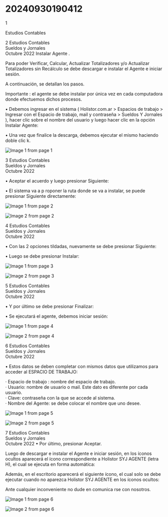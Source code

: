 # 20240930190412

 1 
 
  
Estudios Contables  


 
 
 
 2 Estudios Contables  
Sueldos y Jornales  
Octubre  2022 Instalar Agente . 
 
Para poder Verificar, Calcular, Actualizar Totalizadores y/o Actualizar 
Totalizadores sin Recálculo se debe descargar e instalar el Agente e iniciar 
sesión.  
 
A continuación, se detallan los pasos.  
 
Importante : el agente se debe instalar por única vez en cada 
computadora donde efectuemos dichos procesos.  
 
• Debemos ingresar en el sistema ( Holistor.com.ar  > Espacios de 
trabajo > Ingresar con el Espacio de trabajo, mail y contraseña  > 
Sueldos Y  Jornales ), hacer clic sobre el nombre del usuario y luego 
hacer clic en la opción Instalar Agente:  
 
 
 
• Una vez que finalice la descarga, debemos ejecutar el mismo 
haciendo doble clic k. 
 


![Image 1 from page 1](images/image_1_1.png)

 
 
 
 3 Estudios Contables  
Sueldos y Jornales  
Octubre  2022  
 
• Aceptar el acuerdo y luego presionar Siguiente:  
 
 
 
• El sistema va a p roponer la ruta donde se va a instalar, se puede 
presionar Siguiente directamente:  
 


![Image 1 from page 2](images/image_2_1.png)

![Image 2 from page 2](images/image_2_2.png)

 
 
 
 4 Estudios Contables  
Sueldos y Jornales  
Octubre  2022  
 
• Con las 2 opciones tildadas, nuevamente se debe presionar 
Siguiente:  
 
 
 
• Luego se debe presionar Instalar:  


![Image 1 from page 3](images/image_3_1.png)

![Image 2 from page 3](images/image_3_2.png)

 
 
 
 5 Estudios Contables  
Sueldos y Jornales  
Octubre  2022  
 
 
• Y por último se debe presionar Finalizar:  
 
 
 
• Se ejecutará el agente, debemos iniciar sesión:  


![Image 1 from page 4](images/image_4_1.png)

![Image 2 from page 4](images/image_4_2.png)

 
 
 
 6 Estudios Contables  
Sueldos y Jornales  
Octubre  2022  
 
• Estos datos se deben completar con mismos datos que utilizamos 
para acceder al ESPACIO DE TRABAJO:  
 
 
 
 
·         Espacio de trabajo : nombre del espacio de trabajo.  
·         Usuario:  nombre de usuario o mail. Este dato es diferente por 
cada usuario.  
·         Clave:  contraseña con la que se accede al sistema.  
·         Nombre del Agente:  se debe colocar el nombre que uno 
desee.  
 


![Image 1 from page 5](images/image_5_1.png)

![Image 2 from page 5](images/image_5_2.png)

 
 
 
 7 Estudios Contables  
Sueldos y Jornales  
Octubre  2022 • Por último,  presionar Aceptar.  
 
Luego de descargar e instalar el Agente e iniciar sesión, en los íconos 
ocultos aparecerá el ícono correspondiente a Holistor SYJ AGENTE  (letra 
H), el cual se ejecuta en forma automática:  
 
 
 
Además, en el escritorio aparecerá el siguiente ícono, el cual solo  se debe 
ejecutar cuando no aparezca Holistor SYJ AGENTE  en los íconos ocultos:  
 
 
 
Ante cualquier inconveniente no dude en comunica rse con nosotros.  


![Image 1 from page 6](images/image_6_1.png)

![Image 2 from page 6](images/image_6_2.png)


